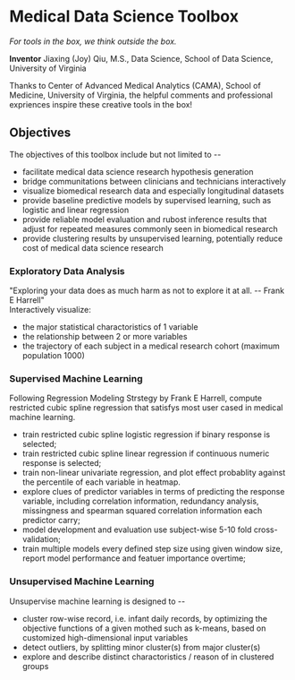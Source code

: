 # Medical Data Science Toolbox
*For tools in the box, we think outside the box.* <br/>

**Inventor** Jiaxing (Joy) Qiu, M.S., Data Science, School of Data Science, University of Virginia <br/>

Thanks to Center of Advanced Medical Analytics (CAMA), School of Medicine, University of Virginia, the helpful comments and professional expriences inspire these creative tools in the box!<br/>

## Objectives
The objectives of this toolbox include but not limited to --
- facilitate medical data science research hypothesis generation
- bridge communitations between clinicians and technicians interactively
- visualize biomedical research data and especially longitudinal datasets
- provide baseline predictive models by supervised learning, such as logistic and linear regression
- provide reliable model evaluation and rubost inference results that adjust for repeated measures commonly seen in biomedical research
- provide clustering results by unsupervised learning, potentially reduce cost of medical data science research

### Exploratory Data Analysis
"Exploring your data does as much harm as not to explore it at all. -- Frank E Harrell" <br/>
Interactively visualize:
- the major statistical charactoristics of 1 variable
- the relationship between 2 or more variables
- the trajectory of each subject in a medical research cohort (maximum population 1000)

### Supervised Machine Learning
Following Regression Modeling Strstegy by Frank E Harrell, compute restricted cubic spline regression that satisfys most user cased in medical machine learning.
- train restricted cubic spline logistic regression if binary response is selected;
- train restricted cubic spline linear regression if continuous numeric response is selected;
- train non-linear univariate regression, and plot effect probablity against the percentile of each variable in heatmap.
- explore clues of predictor variables in terms of predicting the response variable, including correlation information, redundancy analysis, missingness and spearman squared correlation information each predictor carry;
- model development and evaluation use subject-wise 5-10 fold cross-validation;
- train multiple models every defined step size using given window size, report model performance and featuer importance overtime;

### Unsupervised Machine Learning
Unsupervise machine learning is designed to --
- cluster row-wise record, i.e. infant daily records, by optimizing the objective functions of a given mothed such as k-means, based on customized high-dimensional input variables
- detect outliers, by splitting minor cluster(s) from major cluster(s)
- explore and describe distinct charactoristics / reason of in clustered groups

